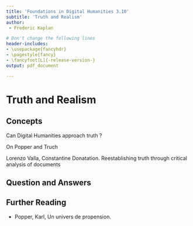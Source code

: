 ```yaml
---
title: 'Foundations in Digital Humanities 3.10'
subtitle: 'Truth and Realism'
author:
 - Frederic Kaplan

# Don't change the following lines
header-includes:
- \usepackage{fancyhdr}
- \pagestyle{fancy}
- \fancyfoot[L]{-release-version-}
output: pdf_document

---
```


# Truth and Realism



## Concepts

Can Digital Humanities approach truth ?

On Popper and Truch

Lorenzo Valla, Constantine Donatation. Reestablishing truth through critical analysis of documents



## Question and Answers 



## Further Reading

- Popper, Karl, Un univers de propension. 